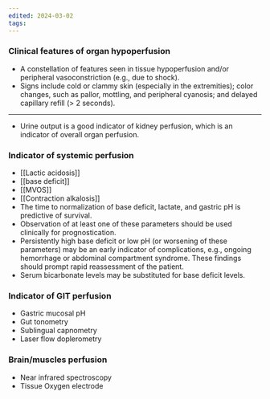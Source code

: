 ```yaml
---
edited: 2024-03-02
tags:
---
```

### Clinical features of organ hypoperfusion
- A constellation of features seen in tissue hypoperfusion and/or peripheral vasoconstriction (e.g., due to shock). 
- Signs include cold or clammy skin (especially in the extremities); color changes, such as pallor, mottling, and peripheral cyanosis; and delayed capillary refill (> 2 seconds).



---


- Urine output is a good indicator of kidney perfusion, which is an indicator of overall organ perfusion. 
### Indicator of systemic perfusion
- [[Lactic acidosis]]
- [[base deficit]]
- [[MVOS]]
- [[Contraction alkalosis]] 
- The time to normalization of base deficit, lactate, and  gastric pH is predictive of survival. 
- Observation of at least one of these parameters should be used clinically for prognostication.
- Persistently high base deficit or low pH (or worsening of these parameters) may be an early indicator of complications, e.g., ongoing hemorrhage or abdominal compartment syndrome. These findings should prompt rapid reassessment of the patient.
- Serum bicarbonate levels may be substituted for base deficit levels.

### Indicator of GIT perfusion
- Gastric mucosal pH
- Gut tonometry
- Sublingual capnometry
- Laser flow doplerometry

### Brain/muscles perfusion
- Near infrared spectroscopy
- Tissue Oxygen electrode